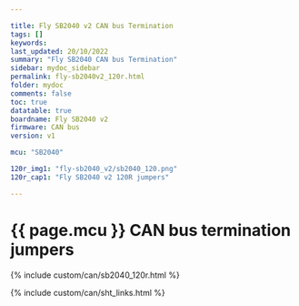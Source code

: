 ```yaml
---

title: Fly SB2040 v2 CAN bus Termination
tags: []
keywords: 
last_updated: 20/10/2022
summary: "Fly SB2040 CAN bus Termination"
sidebar: mydoc_sidebar
permalink: fly-sb2040v2_120r.html
folder: mydoc
comments: false
toc: true
datatable: true
boardname: Fly SB2040 v2
firmware: CAN bus
version: v1

mcu: "SB2040"

120r_img1: "fly-sb2040_v2/sb2040_120.png"
120r_cap1: "Fly SB2040 v2 120R jumpers"

---
```

# {{ page.mcu }} CAN bus termination jumpers

{% include custom/can/sb2040_120r.html %}

{% include custom/can/sht_links.html %}